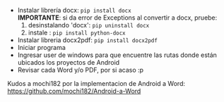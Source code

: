 - Instalar librería docx: ```pip install docx```\
**IMPORTANTE**:
si da error de Exceptions  al convertir a docx, pruebe:
    1. desinstalando 'docx': ```pip uninstall docx```
    1. instale : ```pip install python-docx```
- Instalar libreria docx2pdf: ```pip install docx2pdf```
- Iniciar programa
- Ingresar user de windows para que encuentre las rutas donde están ubicados los proyectos de Android
- Revisar cada Word y/o PDF, por si acaso :p

Kudos a mochi182 por la implementacion de Android a Word: https://github.com/mochi182/Android-a-Word